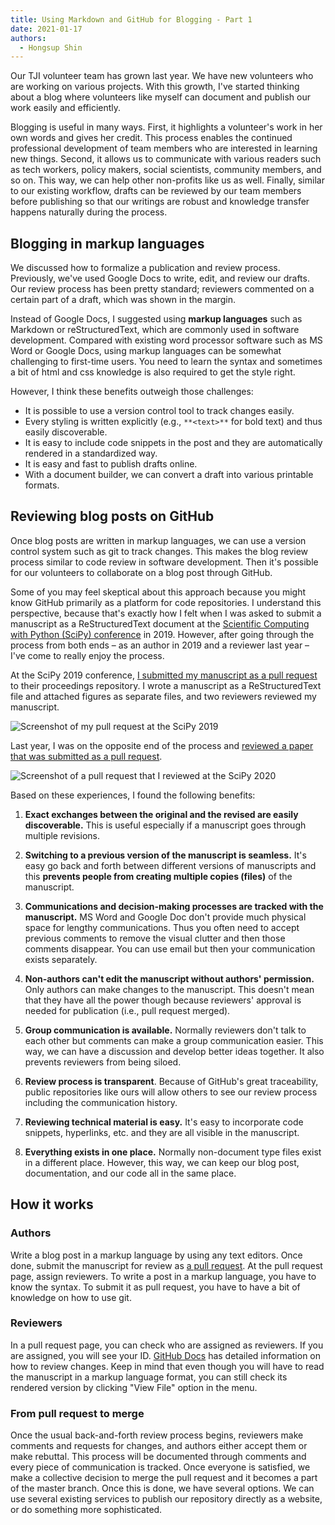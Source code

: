 ```yaml
---
title: Using Markdown and GitHub for Blogging - Part 1
date: 2021-01-17
authors:
  - Hongsup Shin
---
```

Our TJI volunteer team has grown last year. We have new volunteers who are working on various projects. With this growth, I've started thinking about a blog where volunteers like myself can document and publish our work easily and efficiently.

Blogging is useful in many ways. First, it highlights a volunteer's work in her own words and gives her credit. This process enables the continued professional development of team members who are interested in learning new things. Second, it allows us to communicate with various readers such as tech workers, policy makers, social scientists, community members, and so on. This way, we can help other non-profits like us as well. Finally, similar to our existing workflow, drafts can be reviewed by our team members before publishing so that our writings are robust and knowledge transfer happens naturally during the process.

## Blogging in markup languages

We discussed how to formalize a publication and review process. Previously, we've used Google Docs to write, edit, and review our drafts. Our review process has been pretty standard; reviewers commented on a certain part of a draft, which was shown in the margin.

Instead of Google Docs, I suggested using **markup languages** such as Markdown or reStructuredText, which are commonly used in software development. Compared with existing word processor software such as MS Word or Google Docs, using markup languages can be somewhat challenging to first-time users. You need to learn the syntax and sometimes a bit of html and css knowledge is also required to get the style right. 

However, I think these benefits outweigh those challenges:

- It is possible to use a version control tool to track changes easily.
- Every styling is written explicitly (e.g., `**<text>**` for bold text) and thus easily discoverable.
- It is easy to include code snippets in the post and they are automatically rendered in a standardized way.
- It is easy and fast to publish drafts online.
- With a document builder, we can convert a draft into various printable formats. 

## Reviewing blog posts on GitHub

Once blog posts are written in markup languages, we can use a version control system such as git to track changes. This makes the blog review process similar to code review in software development. Then it's possible for our volunteers to collaborate on a blog post through GitHub.

Some of you may feel skeptical about this approach because you might know GitHub primarily as a platform for code repositories. I understand this perspective, because that's exactly how I felt when I was asked to submit a manuscript as a ReStructuredText document at the [Scientific Computing with Python (SciPy) conference](http://conference.scipy.org/) in 2019. However, after going through the process from both ends – as an author in 2019 and a reviewer last year – I've come to really enjoy the process. 

At the SciPy 2019 conference, [I submitted my manuscript as a pull request](https://github.com/scipy-conference/scipy_proceedings/pull/468) to their proceedings repository. I wrote a manuscript as a ReStructuredText file and attached figures as separate files, and two reviewers reviewed my manuscript.

![](https://res.cloudinary.com/texas-justice-initiative/image/upload/v1610936101/Blog/HS_scipy_example_author_screenshot_tmb02n.png "Screenshot of my pull request at the SciPy 2019")

Last year, I was on the opposite end of the process and [reviewed a paper that was submitted as a pull request](https://github.com/scipy-conference/scipy_proceedings/pull/550).

![](https://res.cloudinary.com/texas-justice-initiative/image/upload/v1610936101/Blog/HS_scipy_example_reviewer_screenshot_z7rqqs.png "Screenshot of a pull request that I reviewed at the SciPy 2020")

Based on these experiences, I found the following benefits:

1. **Exact exchanges between the original and the revised are easily discoverable.** This is useful especially if a manuscript goes through multiple revisions.

2. **Switching to a previous version of the manuscript is seamless.** It's easy go back and forth between different versions of manuscripts and this **prevents people from creating multiple copies (files)** of the manuscript.

3. **Communications and decision-making processes are tracked with the manuscript.** MS Word and Google Doc don't provide much physical space for lengthy communications. Thus you often need to accept previous comments to remove the visual clutter and then those comments disappear. You can use email but then your communication exists separately.

4. **Non-authors can't edit the manuscript without authors' permission.** Only authors can make changes to the manuscript. This doesn't mean that they have all the power though because reviewers' approval is needed for publication (i.e., pull request merged).

5. **Group communication is available.** Normally reviewers don't talk to each other but comments can make a group communication easier. This way, we can have a discussion and develop better ideas together. It also prevents reviewers from being siloed.

6. **Review process is transparent**. Because of GitHub's great traceability, public repositories like ours will allow others to see our review process including the communication history.

7. **Reviewing technical material is easy.** It's easy to incorporate code snippets, hyperlinks, etc. and they are all visible in the manuscript.

8. **Everything exists in one place.** Normally non-document type files exist in a different place. However, this way, we can keep our blog post, documentation, and our code all in the same place.

## How it works

### Authors

Write a blog post in a markup language by using any text editors. Once done, submit the manuscript for review as [a pull request](https://docs.github.com/en/free-pro-team@latest/github/collaborating-with-issues-and-pull-requests/creating-a-pull-request). At the pull request page, assign reviewers. To write a post in a markup language, you have to know the syntax. To submit it as pull request, you have to have a bit of knowledge on how to use git. 

### Reviewers

In a pull request page, you can check who are assigned as reviewers. If you are assigned, you will see your ID. [GitHub Docs](https://docs.github.com/en/free-pro-team@latest/github/collaborating-with-issues-and-pull-requests/reviewing-changes-in-pull-requests) has detailed information on how to review changes. Keep in mind that even though you will have to read the manuscript in a markup language format, you can still check its rendered version by clicking "View File" option in the menu.

### From pull request to merge

Once the usual back-and-forth review process begins, reviewers make comments and requests for changes, and authors either accept them or make rebuttal. This process will be documented through comments and every piece of communication is tracked. Once everyone is satisfied, we make a collective decision to merge the pull request and it becomes a part of the master branch. Once this is done, we have several options. We can use several existing services to publish our repository directly as a website, or do something more sophisticated.